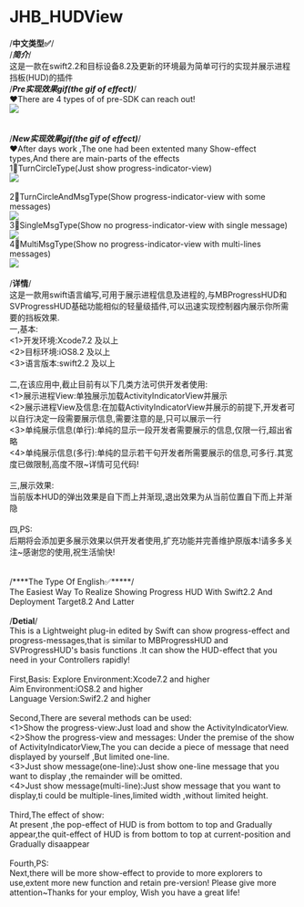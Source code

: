 # JHB_HUDView

/****中文类型✅****/
<br>
/***简介***/<br>
这是一款在swift2.2和目标设备8.2及更新的环境最为简单可行的实现并展示进程挡板(HUD)的插件
<br>
/***Pre实现效果gif(the gif of effect)***/<br>
❤️There are 4 types of of pre-SDK can reach out!<br>
<img src="JHB_DemoGIFs/AllHudType.gif"><br>
 <br>
<br>
/***New实现效果gif(the gif of effect)***/<br>
❤️After days work ,The one had been extented many Show-effect types,And there are main-parts of the effects<br>
1⃣️TurnCircleType(Just show progress-indicator-view)<br>
<img src="JHB_DemoGIFs/TurnCircleType.gif"><br>
<br>
2⃣️TurnCircleAndMsgType(Show progress-indicator-view with some messages)<br>
<img src="JHB_DemoGIFs/TurnCircleAndMsgType.gif"><br>
3⃣️SingleMsgType(Show no progress-indicator-view with single message)<br>
<img src="JHB_DemoGIFs/SingleMsgType.gif"><br>
4⃣️MultiMsgType(Show no progress-indicator-view with multi-lines messages)<br>
<img src="JHB_DemoGIFs/MultiMsgType.gif"><br>
<br>
/****详情****/<br>
这是一款用swift语言编写,可用于展示进程信息及进程的,与MBProgressHUD和SVProgressHUD基础功能相似的轻量级插件,可以迅速实现控制器内展示你所需要的挡板效果.<br>
一,基本:<br>
<1>开发环境:Xcode7.2 及以上<br>
<2>目标环境:iOS8.2 及以上<br>
<3>语言版本:swift2.2 及以上<br>
<br>
二,在该应用中,截止目前有以下几类方法可供开发者使用:<br>
<1>展示进程View:单独展示加载ActivityIndicatorView并展示<br>
<2>展示进程View及信息:在加载ActivityIndicatorView并展示的前提下,开发者可以自行决定一段需要展示信息,需要注意的是,只可以展示一行<br>
<3>单纯展示信息(单行):单纯的显示一段开发者需要展示的信息,仅限一行,超出省略<br>
<4>单纯展示信息(多行):单纯的显示若干句开发者所需要展示的信息,可多行.其宽度已做限制,高度不限~详情可见代码!<br>
<br>
三,展示效果:<br>
当前版本HUD的弹出效果是自下而上并渐现,退出效果为从当前位置自下而上并渐隐<br>
<br>
四,PS:<br>
后期将会添加更多展示效果以供开发者使用,扩充功能并完善维护原版本!请多多关注~感谢您的使用,祝生活愉快!<br>
<br>
<br>
/****The Type Of English✅*****/<br>
The Easiest Way To Realize Showing Progress HUD With Swift2.2 And Deployment Target8.2 And Latter <br>
<br>
/****Detial****/<br>
This is a Lightweight plug-in edited by Swift can show progress-effect and progress-messages,that is similar to MBProgressHUD and SVProgressHUD's basis functions .It can show the HUD-effect that you need in your Controllers rapidly!<br>
<br>
First,Basis:
<one>Explore Environment:Xcode7.2 and higher<br>
<two>Aim Environment:iOS8.2 and higher<br>
<three>Language Version:Swif2.2 and higher<br>
<br>
Second,There are several methods can be used:<br>
<1>Show the progress-view:Just load and show the ActivityIndicatorView.<br>
<2>Show the progress-view and messages: Under the premise of the show of ActivityIndicatorView,The you can decide a piece of message that need displayed by yourself ,But limited one-line.<br>
<3>Just show message(one-line):Just show one-line message that you want to display ,the remainder will be omitted.<br>
<4>Just show message(multi-line):Just show message that you want to display,ti could be multiple-lines,limited width ,without limited height.<br>
<br>
Third,The effect of show:<br>
At present ,the pop-effect of HUD is from bottom to top and Gradually appear,the quit-effect of HUD is from bottom to top at current-position and Gradually disaappear<br>
<br>
Fourth,PS:<br>
Next,there will be more show-effect to provide to more explorers to use,extent more new function and retain pre-version! Please give more attention~Thanks for your employ, Wish you have a great life!<br>
<br>
<br>
